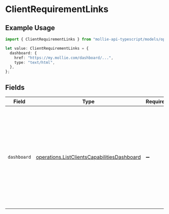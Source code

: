 # ClientRequirementLinks

## Example Usage

```typescript
import { ClientRequirementLinks } from "mollie-api-typescript/models/operations";

let value: ClientRequirementLinks = {
  dashboard: {
    href: "https://my.mollie.com/dashboard/...",
    type: "text/html",
  },
};
```

## Fields

| Field                                                                                                                                                           | Type                                                                                                                                                            | Required                                                                                                                                                        | Description                                                                                                                                                     | Example                                                                                                                                                         |
| --------------------------------------------------------------------------------------------------------------------------------------------------------------- | --------------------------------------------------------------------------------------------------------------------------------------------------------------- | --------------------------------------------------------------------------------------------------------------------------------------------------------------- | --------------------------------------------------------------------------------------------------------------------------------------------------------------- | --------------------------------------------------------------------------------------------------------------------------------------------------------------- |
| `dashboard`                                                                                                                                                     | [operations.ListClientsCapabilitiesDashboard](../../models/operations/listclientscapabilitiesdashboard.md)                                                      | :heavy_minus_sign:                                                                                                                                              | If known, a deep link to the Mollie dashboard of the client, where the requirement can be fulfilled. For example, where necessary documents are to be uploaded. | {<br/>"href": "https://my.mollie.com/dashboard/...",<br/>"type": "text/html"<br/>}                                                                              |